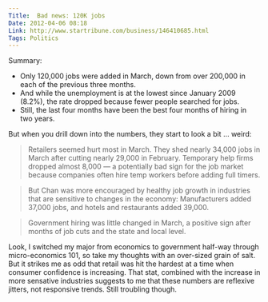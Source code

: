 ```yaml
---
Title:  Bad news: 120K jobs
Date: 2012-04-06 08:18
Link: http://www.startribune.com/business/146410685.html
Tags: Politics
---
```

Summary:

- Only 120,000 jobs were added in March, down from over 200,000 in each of the previous three months.
- And while the unemployment is at the lowest since January 2009 (8.2%), the rate dropped because fewer people searched for jobs.
- Still, the last four months have been the best four months of hiring in two years.

But when you drill down into the numbers, they start to look a bit ... weird:

> Retailers seemed hurt most in March. They shed nearly 34,000 jobs in March after cutting nearly 29,000 in February. Temporary help firms dropped almost 8,000 — a potentially bad sign for the job market because companies often hire temp workers before adding full timers.

> But Chan was more encouraged by healthy job growth in industries that are sensitive to changes in the economy: Manufacturers added 37,000 jobs, and hotels and restaurants added 39,000.

> Government hiring was little changed in March, a positive sign after months of job cuts and the state and local level.

Look, I switched my major from economics to government half-way through micro-economics 101, so take my thoughts with an over-sized grain of salt. But it strikes me as odd that retail was hit the hardest at a time when consumer confidence is increasing. That stat, combined with the increase in more sensative industries suggests to me that these numbers are reflexive jitters, not responsive trends. Still troubling though.
